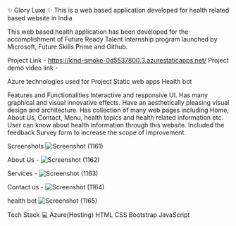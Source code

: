 ✨ Glory Luxe ✨
This is a web based application developed for health related based website in India

This web based health application has been developed for the accomplishment of Future Ready Talent Internship program launched by Microsoft, Future Skills Prime and Github.

Project Link - https://kind-smoke-0d5537800.3.azurestaticapps.net/
Project demo video link - 

Azure technologies used for Project
Static web apps
Health bot

Features and Functionalities
Interactive and responsive UI.
Has many graphical and visual innovative effects.
Have an aesthetically pleasing visual design and architecture.
Has collection of many web pages including Home, About Us, Contact, Menu, health topics and health related information etc.
User can know about health information through this website.
Included the feedback Survey form to increase the scope of improvement.

Screenshots
![Screenshot (1161)](https://github.com/NagubandiAlekhya/project1/assets/107664623/afe38bde-7c6a-4ae5-8969-906e61fa0bf9)

About Us -
![Screenshot (1162)](https://github.com/NagubandiAlekhya/project1/assets/107664623/34371f6c-dbb6-4409-81f8-deae27956d3f)

Services -
![Screenshot (1163)](https://github.com/NagubandiAlekhya/project1/assets/107664623/0e1ac60a-d006-4ae2-a08b-4ea5fc2c2be4)

Contact us -
![Screenshot (1164)](https://github.com/NagubandiAlekhya/project1/assets/107664623/19bb8440-cef9-456e-932a-dec988e386e0)

health bot
![Screenshot (1165)](https://github.com/NagubandiAlekhya/project1/assets/107664623/2c488e96-9ba3-47d3-a97c-375047213b6e)

Tech Stack 💻
Azure(Hosting)
HTML
CSS
Bootstrap
JavaScript
